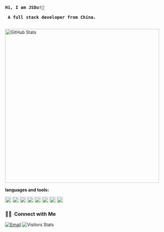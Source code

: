<pre>
     
<strong>Hi, I am JSDu!👋 </strong>

<strong> A full stack developer from China. </strong>

</pre> 

<img width="500px"   alt="GitHub Stats" src="https://github-readme-stats.vercel.app/api?username=JamesBonddu&count_private=true&show_icons=true&theme=dark"/>


**languages and tools:**  

<code><img height="20" src="https://img.shields.io/badge/-Python-blue?style=flat&logo=python"></code>
<code><img height="20" src="https://img.shields.io/badge/-Golang-blue?style=flat&logo=Golang"></code>
<code><img height="20" src="https://img.shields.io/badge/-Java-yellow?style=flat&logo=Java"></code>
<code><img height="20" src="https://img.shields.io/badge/-PHP-blue?style=flat&logo=PHP"></code>
<code><img height="20" src="https://img.shields.io/badge/-Git-red?style=flat&logo=Git"></code>
<code><img height="20" src="https://img.shields.io/badge/-Javascript-yellow?style=flat&logo=Javascript"></code>
<code><img height="20" src="https://img.shields.io/badge/-Vue-blue?style=flat&logo=vue"></code>
<code><img height="20" src="https://img.shields.io/badge/-React-blue?style=flat&logo=React"></code>




### 🤝🏻 &nbsp;Connect with Me
<a href="mailto:306211150@qq.com"><img alt="Email" src="https://img.shields.io/badge/Email-306211150@qq.com-blue?style=flat-square&logo=gmail"></a>
<img alt="Visitors Stats" src="https://visitor-badge.glitch.me/badge?page_id=page.id&left_color=green&right_color=red"/> 
